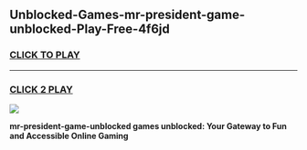 
## Unblocked-Games-mr-president-game-unblocked-Play-Free-4f6jd
<h3>
<a href="https://premium76.site?title=mr-president-game-unblocked&ref=18A">CLICK TO PLAY</a></h3>
<hr>

<h3>
<a href="https://premium76.site?title=mr-president-game-unblocked&ref=18A">CLICK 2 PLAY</a>
  
</h3>

<a href="https://premium76.site?title=mr-president-game-unblocked&ref=18A"><img src="https://clearcache.store/games.png"></a>


**mr-president-game-unblocked games unblocked: Your Gateway to Fun and Accessible Online Gaming**
